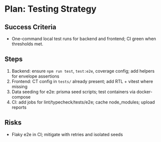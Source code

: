 # Plan: Testing Strategy

## Success Criteria
- One-command local test runs for backend and frontend; CI green when thresholds met.

## Steps
1) Backend: ensure `npm run test`, `test:e2e`, coverage config; add helpers for envelope assertions
2) Frontend: CT config in `tests/` already present; add RTL + vitest where missing
3) Data seeding for e2e: prisma seed scripts; test containers via docker-compose
4) CI: add jobs for lint/typecheck/tests/e2e; cache node_modules; upload reports

## Risks
- Flaky e2e in CI; mitigate with retries and isolated seeds

